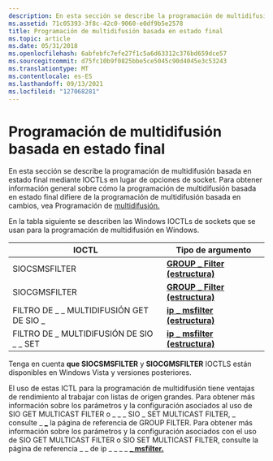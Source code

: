 ```yaml
---
description: En esta sección se describe la programación de multidifusión basada en estado final mediante IOCTLs en lugar de opciones de socket. Para obtener información general sobre cómo la programación de multidifusión basada en estado final difiere de la programación de multidifusión basada en cambios, vea Programación de multidifusión.
ms.assetid: 71c05393-3f8c-42c0-9060-e0df9b5e2578
title: Programación de multidifusión basada en estado final
ms.topic: article
ms.date: 05/31/2018
ms.openlocfilehash: 6abfebfc7efe27f1c5a6d63312c376bd659dce57
ms.sourcegitcommit: d75fc10b9f0825bbe5ce5045c90d4045e3c53243
ms.translationtype: MT
ms.contentlocale: es-ES
ms.lasthandoff: 09/13/2021
ms.locfileid: "127068281"
---
```

# <a name="final-state-based-multicast-programming"></a>Programación de multidifusión basada en estado final

En esta sección se describe la programación de multidifusión basada en estado final mediante IOCTLs en lugar de opciones de socket. Para obtener información general sobre cómo la programación de multidifusión basada en estado final difiere de la programación de multidifusión basada en cambios, vea Programación de [multidifusión.](multicast-programming.md)

En la tabla siguiente se describen las Windows IOCTLs de sockets que se usan para la programación de multidifusión en Windows. 

| IOCTL                       | Tipo de argumento                                   |
|-----------------------------|-------------------------------------------------|
| SIOCSMSFILTER               | [**GROUP \_ Filter (estructura)**](/windows/desktop/api/Ws2ipdef/ns-ws2ipdef-group_filter) |
| SIOCGMSFILTER               | [**GROUP \_ Filter (estructura)**](/windows/desktop/api/Ws2ipdef/ns-ws2ipdef-group_filter) |
| FILTRO DE \_ \_ MULTIDIFUSIÓN GET DE SIO \_ | [**ip \_ msfilter (estructura)**](/windows/desktop/api/Ws2ipdef/ns-ws2ipdef-ip_msfilter)   |
| FILTRO DE \_ MULTIDIFUSIÓN DE SIO \_ \_ SET | [**ip \_ msfilter (estructura)**](/windows/desktop/api/Ws2ipdef/ns-ws2ipdef-ip_msfilter)   |



 

Tenga en cuenta **que SIOCSMSFILTER** y **SIOCGMSFILTER** IOCTLS están disponibles en Windows Vista y versiones posteriores.

El uso de estas ICTL para la programación de multidifusión tiene ventajas de rendimiento al trabajar con listas de origen grandes. Para obtener más información sobre los parámetros y la configuración asociados al uso de SIO GET MULTICAST FILTER o \_ \_ \_ SIO \_ SET MULTICAST FILTER, \_ consulte \_ [**\_**](/windows/desktop/api/Ws2ipdef/ns-ws2ipdef-group_filter) la página de referencia de GROUP FILTER. Para obtener más información sobre los parámetros y la configuración asociados con el uso de SIO GET MULTICAST FILTER o SIO SET MULTICAST FILTER, consulte la página de referencia \_ \_ de ip \_ \_ \_ \_ [**\_ msfilter.**](/windows/desktop/api/Ws2ipdef/ns-ws2ipdef-ip_msfilter)

 

 



